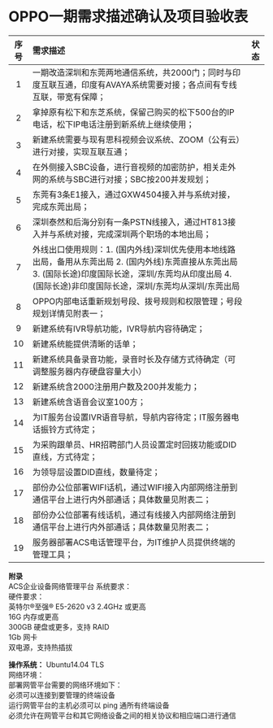 # OPPO一期需求描述确认及项目验收表

| 序号 | 需求描述 | 状态 |
| :---: | :--- | :----: |
| 1 | 一期改造深圳和东莞两地通信系统，共2000门；同时与印度互联互通，印度有AVAYA系统需要对接；各点间有专线互联，带宽有保障； |   |
| 2 | 拿掉原有松下和东芝系统，保留己购买的松下500台的IP电话，松下IP电话注册到新系统上继续使用； |    |
| 3 | 新建系统需要与现有思科视频会议系统、ZOOM（公有云）进行对接，实现互联互通； |   |
| 4 |  在外侧接入SBC设备，进行音视频的加密防护，相关走外网的系统与SBC进行对接；SBC按200并发规划； |   |
| 5 | 东莞有3条E1接入，通过GXW4504接入并与系统对接，完成东莞出局； |  |
| 6 | 深圳泰然和后海分别有一条PSTN线接入，通过HT813接入并与系统对接，完成深圳两个职场的本地出局； |   |
| 7 | 外线出口使用规则：1. (国内外线)深圳优先使用本地线路出局，备用从东莞出局 2. (国内外线)东莞直接从东莞出局 3. (国际长途)印度国际长途，深圳/东莞均从印度出局 4. (国际长途)非印度国际长途，深圳/东莞均从深圳/东莞出局 |   |
| 8 | OPPO内部电话重新规划号段、拨号规则和权限管理；号段规划详情见附表一； |   |
| 9 | 新建系统有IVR导航功能，IVR导航内容待确定； |   |
| 10 | 新建系统能提供清晰的话单； |   |
| 11 | 新建系统具备录音功能，录音时长及存储方式待确定（可调整服务器内存硬盘容量大小） |   |
| 12 | 新建系统含2000注册用户数及200并发能力； |   |
| 13 | 新建系统含语音会议室100方； |   |
| 14 | 为IT服务台设置IVR语音导航，导航内容待定；IT服务器电话振铃方式待定；|   |
| 15 | 为采购跟单员、HR招聘部门人员设置定时回拨功能或DID直线，方式待定； |   |
| 16 | 为领导层设置DID直线，数量待定； |   |
| 17 | 部份办公位部署WIFI话机，通过WIFI接入内部网络注册到通信平台上进行内外部通话；具体数量见附表二； |   |
| 18 | 部份办公位部署有线话机，通过有线接入内部网络注册到通信平台上进行内外部通话；具体数量见附表二； |   |
| 19 | 服务器部署ACS电话管理平台，为IT维护人员提供终端的管理工具； |   |

**附录**  
ACS企业设备网络管理平台 系统要求：    
硬件要求：  
英特尔®至强® E5-2620 v3 2.4GHz 或更高  
 16G 内存或更高  
 300GB 硬盘或更多，支持 RAID  
 1Gb 网卡  
 双电源，支持热插拔  

**操作系统：**
Ubuntu14.04 TLS  
网络环境：  
部署网管平台需要的网络环境如下：  
 必须可以连接到要管理的终端设备  
 运行网管平台的主机必须可以 ping 通所有终端设备  
 必须允许在网管平台和其它网络设备之间的相关协议和相应端口进行通信  
